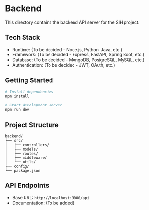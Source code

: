 # Backend

This directory contains the backend API server for the SIH project.

## Tech Stack
- Runtime: (To be decided - Node.js, Python, Java, etc.)
- Framework: (To be decided - Express, FastAPI, Spring Boot, etc.)
- Database: (To be decided - MongoDB, PostgreSQL, MySQL, etc.)
- Authentication: (To be decided - JWT, OAuth, etc.)

## Getting Started

```bash
# Install dependencies
npm install

# Start development server
npm run dev
```

## Project Structure
```
backend/
├── src/
│   ├── controllers/
│   ├── models/
│   ├── routes/
│   ├── middleware/
│   └── utils/
├── config/
└── package.json
```

## API Endpoints
- Base URL: `http://localhost:3000/api`
- Documentation: (To be added)
